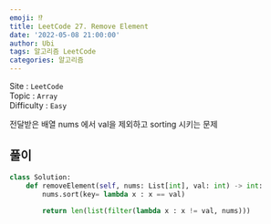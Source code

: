 ```yaml
---
emoji: ⁉️
title: LeetCode 27. Remove Element
date: '2022-05-08 21:00:00'
author: Ubi
tags: 알고리즘 LeetCode
categories: 알고리즘
---
```


Site : `LeetCode`  
Topic : `Array`  
Difficulty : `Easy`  


전달받은 배열 nums 에서 val을 제외하고 sorting 시키는 문제


## 풀이

```python
class Solution:
    def removeElement(self, nums: List[int], val: int) -> int:
        nums.sort(key= lambda x : x == val)
        
        return len(list(filter(lambda x : x != val, nums)))
```